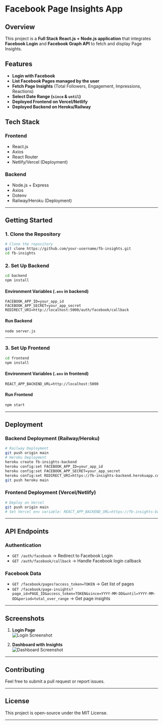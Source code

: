 # Facebook Page Insights App

## Overview
This project is a **Full Stack React.js + Node.js application** that integrates **Facebook Login** and **Facebook Graph API** to fetch and display Page Insights.

## Features
- **Login with Facebook**
- **List Facebook Pages managed by the user**
- **Fetch Page Insights** (Total Followers, Engagement, Impressions, Reactions)
- **Select Date Range (`since` & `until`)**
- **Deployed Frontend on Vercel/Netlify**
- **Deployed Backend on Heroku/Railway**

## Tech Stack
### **Frontend**
- React.js
- Axios
- React Router
- Netlify/Vercel (Deployment)

### **Backend**
- Node.js + Express
- Axios
- Dotenv
- Railway/Heroku (Deployment)

---

## **Getting Started**

### 1. **Clone the Repository**
```sh
# Clone the repository
git clone https://github.com/your-username/fb-insights.git
cd fb-insights
```

### 2. **Set Up Backend**
```sh
cd backend
npm install
```

#### **Environment Variables (`.env` in backend)**
```
FACEBOOK_APP_ID=your_app_id
FACEBOOK_APP_SECRET=your_app_secret
REDIRECT_URI=http://localhost:5000/auth/facebook/callback
```

#### **Run Backend**
```sh
node server.js
```

---

### 3. **Set Up Frontend**
```sh
cd frontend
npm install
```

#### **Environment Variables (`.env` in frontend)**
```
REACT_APP_BACKEND_URL=http://localhost:5000
```

#### **Run Frontend**
```sh
npm start
```

---

## **Deployment**

### **Backend Deployment (Railway/Heroku)**
```sh
# Railway Deployment
git push origin main
# Heroku Deployment
heroku create fb-insights-backend
heroku config:set FACEBOOK_APP_ID=your_app_id
heroku config:set FACEBOOK_APP_SECRET=your_app_secret
heroku config:set REDIRECT_URI=https://fb-insights-backend.herokuapp.com/auth/facebook/callback
git push heroku main
```

### **Frontend Deployment (Vercel/Netlify)**
```sh
# Deploy on Vercel
git push origin main
# Set Vercel env variable: REACT_APP_BACKEND_URL=https://fb-insights-backend.onrailway.app
```

---

## **API Endpoints**
### **Authentication**
- `GET /auth/facebook` → Redirect to Facebook Login
- `GET /auth/facebook/callback` → Handle Facebook login callback

### **Facebook Data**
- `GET /facebook/pages?access_token=TOKEN` → Get list of pages
- `GET /facebook/page-insights?page_id=PAGE_ID&access_token=TOKEN&since=YYYY-MM-DD&until=YYYY-MM-DD&period=total_over_range` → Get page insights

---

## **Screenshots**

1. **Login Page**  
   ![Login Screenshot](link_to_image)

2. **Dashboard with Insights**  
   ![Dashboard Screenshot](link_to_image)

---

## **Contributing**
Feel free to submit a pull request or report issues.

---

## **License**
This project is open-source under the MIT License.

---
